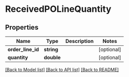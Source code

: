 # ReceivedPOLineQuantity

## Properties
Name | Type | Description | Notes
------------ | ------------- | ------------- | -------------
**order_line_id** | **string** |  | [optional] 
**quantity** | **double** |  | [optional] 

[[Back to Model list]](../README.md#documentation-for-models) [[Back to API list]](../README.md#documentation-for-api-endpoints) [[Back to README]](../README.md)


